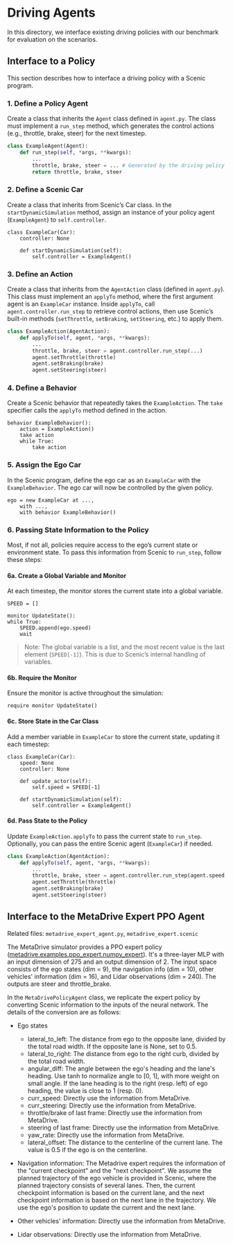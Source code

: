 Driving Agents
===
In this directory, we interface existing driving policies with our benchmark for evaluation on the scenarios.

Interface to a Policy
---
This section describes how to interface a driving policy with a Scenic program.

### 1. Define a Policy Agent
Create a class that inherits the `Agent` class defined in `agent.py`. The class must implement a `run_step` method, which generates the control actions (e.g., throttle, brake, steer) for the next timestep.
```python
class ExampleAgent(Agent):
    def run_step(self, *args, **kwargs):
        ...
        throttle, brake, steer = ... # Generated by the driving policy
        return throttle, brake, steer
```

### 2. Define a Scenic Car
Create a class that inherits from Scenic’s Car class. In the `startDynamicSimulation` method, assign an instance of your policy agent (`ExampleAgent`) to `self.controller`.
```scenic
class ExampleCar(Car):
    controller: None

    def startDynamicSimulation(self):
        self.controller = ExampleAgent()
```

### 3. Define an Action
Create a class that inherits from the `AgentAction` class (defined in `agent.py`). This class must implement an `applyTo` method, where the first argument agent is an `ExampleCar` instance. Inside `applyTo`, call `agent.controller.run_step` to retrieve control actions, then use Scenic’s built-in methods (`setThrottle`, `setBraking`, `setSteering`, etc.) to apply them.
```python
class ExampleAction(AgentAction):
    def applyTo(self, agent, *args, **kwargs):
        ...
        throttle, brake, steer = agent.controller.run_step(...)
        agent.setThrottle(throttle)
        agent.setBraking(brake)
        agent.setSteering(steer)
```

### 4. Define a Behavior
Create a Scenic behavior that repeatedly takes the `ExampleAction`.
The `take` specifier calls the `applyTo` method defined in the action.
```scenic
behavior ExampleBehavior():
    action = ExampleAction()
    take action
    while True:
        take action
```

### 5. Assign the Ego Car
In the Scenic program, define the ego car as an `ExampleCar` with the `ExampleBehavior`. The ego car will now be controlled by the given policy.
```scenic
ego = new ExampleCar at ...,
    with ...,
    with behavior ExampleBehavior()
```

### 6. Passing State Information to the Policy
Most, if not all, policies require access to the ego’s current state or environment state. To pass this information from Scenic to `run_step`, follow these steps:

#### 6a. Create a Global Variable and Monitor
At each timestep, the monitor stores the current state into a global variable.
```scenic
SPEED = []

monitor UpdateState():
while True:
    SPEED.append(ego.speed)
    wait
```
> Note: The global variable is a list, and the most recent value is the last element (`SPEED[-1]`). This is due to Scenic’s internal handling of variables.
    
#### 6b. Require the Monitor
Ensure the monitor is active throughout the simulation:
```scenic
require monitor UpdateState()
```

#### 6c. Store State in the Car Class
Add a member variable in `ExampleCar` to store the current state, updating it each timestep:
```scenic
class ExampleCar(Car):
    speed: None
    controller: None

    def update_actor(self):
        self.speed = SPEED[-1]

    def startDynamicSimulation(self):
        self.controller = ExampleAgent()
```

#### 6d. Pass State to the Policy
Update `ExampleAction.applyTo` to pass the current state to `run_step`.
Optionally, you can pass the entire Scenic agent (`ExampleCar`) if needed.
```python
class ExampleAction(AgentAction):
    def applyTo(self, agent, *args, **kwargs):
        ...
        throttle, brake, steer = agent.controller.run_step(agent.speed, agent, ...)
        agent.setThrottle(throttle)
        agent.setBraking(brake)
        agent.setSteering(steer)
```

Interface to the MetaDrive Expert PPO Agent
---
Related files: `metadrive_expert_agent.py`, `metadrive_expert.scenic`

The MetaDrive simulator provides a PPO expert policy ([metadrive.examples.ppo_expert.numpy_expert](https://github.com/metadriverse/metadrive/blob/main/metadrive/examples/ppo_expert/numpy_expert.py)). It's a three-layer MLP with an input dimension of 275 and an output dimension of 2. The input space consists of the ego states (dim = 9), the navigation info (dim = 10), other vehicles' information (dim = 16), and Lidar observations (dim = 240). The outputs are steer and throttle_brake.

In the `MetaDrivePolicyAgent` class, we replicate the expert policy by converting Scenic information to the inputs of the neural network. The details of the conversion are as follows:
* Ego states
    * lateral_to_left: The distance from ego to the opposite lane, divided by the total road width. If the opposite lane is None, set to 0.5.
    * lateral_to_right: The distance from ego to the right curb, divided by the total road width.
    * angular_diff: The angle between the ego's heading and the lane's heading. Use tanh to normalize angle to [0, 1], with more weight on small angle. If the lane heading is to the right (resp. left) of ego heading, the value is close to 1 (resp. 0).
    * curr_speed: Directly use the information from MetaDrive.
    * curr_steering: Directly use the information from MetaDrive.
    * throttle/brake of last frame: Directly use the information from MetaDrive.
    * steering of last frame: Directly use the information from MetaDrive.
    * yaw_rate: Directly use the information from MetaDrive.
    * lateral_offset: The distance to the centerline of the current lane. The value is 0.5 if the ego is on the centerline.

* Navigation information: The Metadrive expert requires the information of the "current checkpoint" and the "next checkpoint". We assume the planned trajectory of the ego vehicle is provided in Scenic, where the planned trajectory consists of several lanes. Then, the current checkpoint information is based on the current lane, and the next checkpoint information is based on the next lane in the trajectory. We use the ego's position to update the current and the next lane.

* Other vehicles' information: Directly use the information from MetaDrive.

* Lidar observations: Directly use the information from MetaDrive.